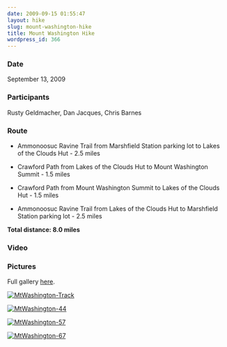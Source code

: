 ```yaml
---
date: 2009-09-15 01:55:47
layout: hike
slug: mount-washington-hike
title: Mount Washington Hike
wordpress_id: 366
---
```


### Date


September 13, 2009
 


### Participants


Rusty Geldmacher, Dan Jacques, Chris Barnes



### Route






  * Ammonoosuc Ravine Trail from Marshfield Station parking lot to Lakes of the Clouds Hut - 2.5 miles


  * Crawford Path from Lakes of the Clouds Hut to Mount Washington Summit - 1.5 miles


  * Crawford Path from Mount Washington Summit to Lakes of the Clouds Hut - 1.5 miles


  * Ammonoosuc Ravine Trail from Lakes of the Clouds Hut to Marshfield Station parking lot - 2.5 miles


**Total distance: 8.0 miles**



### Video












### Pictures





Full gallery [here](http://www.flickr.com/photos/geldmacher/sets/72157622250039181/).




[![MtWashington-Track](http://farm3.static.flickr.com/2456/3922456410_00a821b599.jpg)](http://www.flickr.com/photos/geldmacher/3922456410/)




[![MtWashington-44](http://farm4.static.flickr.com/3498/3922397374_b4d7b4ac9e.jpg)](http://www.flickr.com/photos/geldmacher/3922397374/)




[![MtWashington-57](http://farm3.static.flickr.com/2473/3922404948_7203cd5f63.jpg)](http://www.flickr.com/photos/geldmacher/3922404948/)




[![MtWashington-67](http://farm4.static.flickr.com/3477/3921626667_2aca4b2d24.jpg)](http://www.flickr.com/photos/geldmacher/3921626667/)





